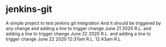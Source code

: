 # jenkins-git

A simple project to test jenkins git integration
And it should be triggered by any change
and adding a line to trigger change June 21 2020 R.L.
and adding a line to trigger change June 22 2020 R.L.
and adding a line to trigger change June 22 2020 12:37am R.L.
12:43am R.L

